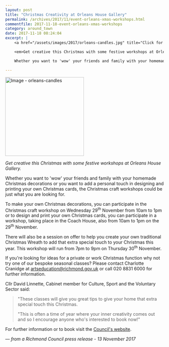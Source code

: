 ```yaml
---
layout: post
title: "Christmas Creativity at Orleans House Gallery"
permalink: /archives/2017/11/event-orleans-xmas-workshops.html
commentfile: 2017-11-18-event-orleans-xmas-workshops
category: around_town
date: 2017-11-18 08:24:04
excerpt: |
    <a href="/assets/images/2017/orleans-candles.jpg" title="Click for a larger image"><img src="/assets/images/2017/orleans-candles-thumb.jpg" width="150" alt="Image - orleans-candles"  class="photo right"/></a>

    <em>Get creative this Christmas with some festive workshops at Orleans House Gallery.</em>

    Whether you want to 'wow' your friends and family with your homemade Christmas decorations or you want to add a personal touch in designing and printing your own Christmas cards, the Christmas craft workshops could be just what you are looking for.

---
```


<a href="/assets/images/2017/orleans-candles.jpg" title="Click for a larger image"><img src="/assets/images/2017/orleans-candles-thumb.jpg" width="250" alt="Image - orleans-candles"  class="photo right"/></a>

*Get creative this Christmas with some festive workshops at Orleans House Gallery.*

Whether you want to 'wow' your friends and family with your homemade Christmas decorations or you want to add a personal touch in designing and printing your own Christmas cards, the Christmas craft workshops could be just what you are looking for.

To make your own Christmas decorations, you can participate in the Christmas craft workshop on Wednesday 29<sup>th</sup> November from 10am to 1pm or to design and print your own Christmas cards, you can participate in a workshop, taking place in the Coach House, also from 10am to 1pm on the 29<sup>th</sup> November.

There will also be a session on offer to help you create your own traditional Christmas Wreath to add that extra special touch to your Christmas this year. This workshop will run from 7pm to 9pm on Thursday 30<sup>th</sup> November.

If you're looking for ideas for a private or work Christmas function why not try one of our bespoke seasonal classes? Please contact Charlotte Cranidge at <artseducation@richmond.gov.uk> or call 020 8831 6000 for further information.

Cllr David Linnette, Cabinet member for Culture, Sport and the Voluntary Sector said:

> "These classes will give you great tips to give your home that extra special touch this Christmas.
> 
>  "This is often a time of year where your inner creativity comes out and so I encourage anyone who's interested to book now!"
> 
 For further information or to book visit the [Council's website](http://www.richmond.gov.uk/services/arts/orleans_house_gallery/education_at_orleans_house_gallery/art_classes_for_adults/christmas_crafts).

<cite>— from a Richmond Council press release - 13 November 2017</cite>

